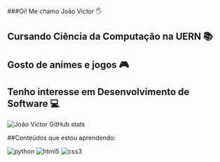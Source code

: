###Oi! Me chamo João Victor 🖐️ 
## Cursando Ciência da Computação na UERN 📚
## Gosto de animes e jogos 🎮
## Tenho interesse em Desenvolvimento de Software 💻

![João Victor GitHub stats](https://github-readme-stats.vercel.app/api?username=anuraghazra&show_icons=true&theme=dark)

##Conteúdos que estou aprendendo: 
<div style="display: inline-block;"><img src="https://img.shields.io/badge/Python-3776AB?style=for-the-badge&logo=python&logoColor=white"alt="python"></div>

<div style="display: inline-block;"><img src="https://img.shields.io/badge/HTML5-E34F26?style=for-the-badge&logo=html5&logoColor=white"alt="html5"></div>

<div style="display: inline-block;"><img src="https://img.shields.io/badge/CSS3-1572B6?style=for-the-badge&logo=css3&logoColor=white"alt="css3"></div>
